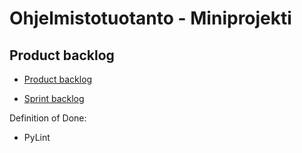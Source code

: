 # Ohjelmistotuotanto - Miniprojekti

## Product backlog
* [Product backlog](https://github.com/users/ruokokoski/projects/3)

* [Sprint backlog](https://github.com/users/ruokokoski/projects/5)

Definition of Done:
 - PyLint 
